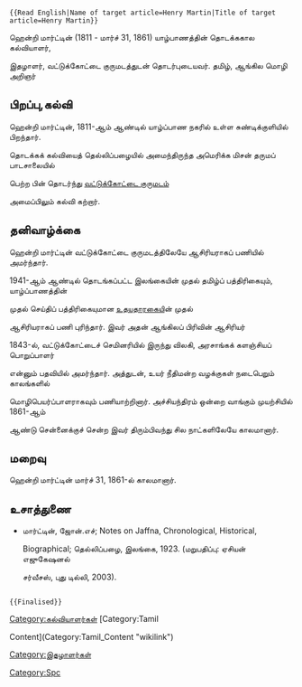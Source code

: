 ```{=mediawiki}
{{Read English|Name of target article=Henry Martin|Title of target article=Henry Martin}}
```
ஹென்றி மார்ட்டின் (1811 - மார்ச் 31, 1861) யாழ்பாணத்தின் தொடக்ககால கல்வியாளர்,
இதழாளர், வட்டுக்கோட்டை குருமடத்துடன் தொடர்புடையவர். தமிழ், ஆங்கில மொழி அறிஞர்

## பிறப்பு,கல்வி

ஹென்றி மார்ட்டின், 1811-ஆம் ஆண்டில் யாழ்ப்பாண நகரில் உள்ள சுண்டிக்குளியில் பிறந்தார்.
தொடக்கக் கல்வியைத் தெல்லிப்பழையில் அமைந்திருந்த அமெரிக்க மிசன் தருமப் பாடசாலையில்
பெற்ற பின் தொடர்ந்து [வட்டுக்கோட்டை குருமடம்](வட்டுக்கோட்டை_குருமடம் "wikilink")
அமைப்பிலும் கல்வி கற்றார்.

## தனிவாழ்க்கை

ஹென்றி மார்ட்டின் வட்டுக்கோட்டை குருமடத்திலேயே ஆசிரியராகப் பணியில் அமர்ந்தார்.
1941-ஆம் ஆண்டில் தொடங்கப்பட்ட இலங்கையின் முதல் தமிழ்ப் பத்திரிகையும், யாழ்ப்பாணத்தின்
முதல் செய்திப் பத்திரிகையுமான [உதயதாரகைய](உதயதாரகை "wikilink")ின் முதல்
ஆசிரியராகப் பணி புரிந்தார். இவர் அதன் ஆங்கிலப் பிரிவின் ஆசிரியர்

1843-ல், வட்டுக்கோட்டைச் செமினரியில் இருந்து விலகி, அரசாங்கக் களஞ்சியப் பொறுப்பாளர்
என்னும் பதவியில் அமர்ந்தார். அத்துடன், உயர் நீதிமன்ற வழக்குகள் நடைபெறும் காலங்களில்
மொழிபெயர்ப்பாளராகவும் பணியாற்றினார். அச்சியந்திரம் ஒன்றை வாங்கும் முயற்சியில் 1861-ஆம்
ஆண்டு சென்னைக்குச் சென்ற இவர் திரும்பிவந்து சில நாட்களிலேயே காலமானார்.

## மறைவு

ஹென்றி மார்ட்டின் மார்ச் 31, 1861-ல் காலமானார்.

## உசாத்துணை

-   மார்ட்டின், ஜோன்.எச்; Notes on Jaffna, Chronological, Historical,
    Biographical; தெல்லிப்பழை, இலங்கை, 1923. (மறுபதிப்பு: ஏசியன் எஜுகேஷனல்
    சர்வீசஸ், புது டில்லி, 2003).

[]( "wikilink")

```{=mediawiki}
{{Finalised}}
```
[Category:கல்வியாளர்கள்](Category:கல்வியாளர்கள் "wikilink") [Category:Tamil
Content](Category:Tamil_Content "wikilink")
[Category:இதழாளர்கள்](Category:இதழாளர்கள் "wikilink")
[Category:Spc](Category:Spc "wikilink")
